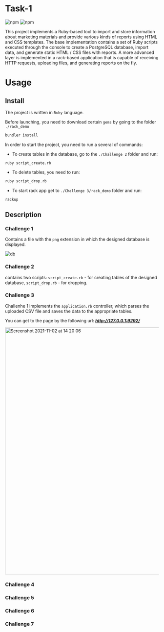 # Task-1

![npm](https://img.shields.io/badge/ruby-v3.0.0-red)
![npm](https://img.shields.io/badge/gem-v3.2.3-green)

This project implements a Ruby-based tool to import and store information about marketing materials and provide various kinds of reports using HTML and CSS templates. The base implementation contains a set of Ruby scripts executed through the console to create a PostgreSQL database, import data, and generate static HTML / CSS files with reports.
A more advanced layer is implemented in a rack-based application that is capable of receiving HTTP requests, uploading files, and generating reports on the fly.



# Usage
## Install
The project is written in `Ruby` language.

Before launching, you need to download certain `gems` by going to the folder `./rack_demo`

``` sh
bundler install

```

In order to start the project, you need to run a several of commands:

* To create tables in the database, go to the `./Challenge 2` folder and run:

```
ruby script_create.rb

```
* To delete tables, you need to run:

```sh
ruby script_drop.rb

```

* To start rack app get to `./Challenge 3/rack_demo` folder and run:

```sh
rackup

```

## Description

### Challenge 1

Contains a file with the `png` extension in which the designed database is displayed.

![db](https://user-images.githubusercontent.com/75016737/139842925-e732fcc9-5ab8-4fcd-91d7-ea5b42399c3a.png)

### Challenge 2

contains two scripts: `script_create.rb` - for creating tables of the designed database, `script_drop.rb` - for dropping.


### Challenge 3


Challenhe 1 implements the `application.rb` controller, which parses the uploaded CSV file and saves the data to the appropriate tables.

You can get to the page by the following url: ***http://127.0.0.1:9292/***

<img width="806" alt="Screenshot 2021-11-02 at 14 20 06" src="https://user-images.githubusercontent.com/75016737/139844872-a9805174-dd66-477a-b6da-62073a441b55.png">


### Challenge 4

### Challenge 5


### Challenge 6

### Challenge 7
